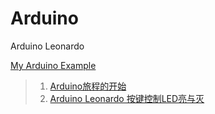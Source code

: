 # Arduino
Arduino Leonardo

[My Arduino Example](http://ooou6mjma.bkt.clouddn.com/My%20Arduino%20Example.pdf)

>1. [Arduino旅程的开始](https://blog.csdn.net/bitezijie/article/details/24136257)
>2. [Arduino Leonardo 按键控制LED亮与灭](https://blog.csdn.net/bitezijie/article/details/24138307)
